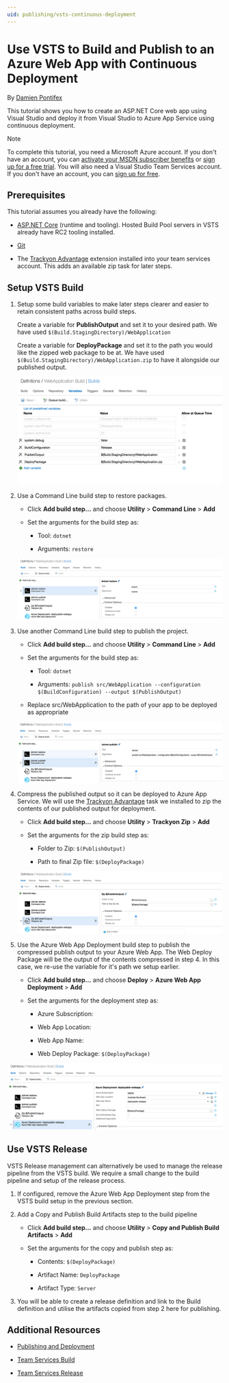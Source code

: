 ```yaml
---
uid: publishing/vsts-continuous-deployment
---
```

# Use VSTS to Build and Publish to an Azure Web App with Continuous Deployment

By [Damien Pontifex](https://github.com/DamienPontifex)

This tutorial shows you how to create an ASP.NET Core web app using Visual Studio and deploy it from Visual Studio to Azure App Service using continuous deployment.

> [!NOTE]
> To complete this tutorial, you need a Microsoft Azure account. If you don't have an account, you can [activate your MSDN subscriber benefits](http://azure.microsoft.com/pricing/member-offers/msdn-benefits-details/?WT.mc_id=A261C142F) or [sign up for a free trial](http://azure.microsoft.com/pricing/free-trial/?WT.mc_id=A261C142F). You will also need a Visual Studio Team Services account. If you don't have an account, you can [sign up for free](https://www.visualstudio.com/products/visual-studio-team-services-vs).

## Prerequisites

This tutorial assumes you already have the following:

* [ASP.NET Core](https://www.microsoft.com/net/core) (runtime and tooling). Hosted Build Pool servers in VSTS already have RC2 tooling installed.

* [Git](http://git-scm.com/downloads)

* The [Trackyon Advantage](https://marketplace.visualstudio.com/items?itemName=Trackyon.trackyonadvantage) extension installed into your team services account. This adds an available zip task for later steps.

## Setup VSTS Build

1. Setup some build variables to make later steps clearer and easier to retain consistent paths across build steps.

   Create a variable for **PublishOutput** and set it to your desired path. We have used `$(Build.StagingDirectory)/WebApplication`

   Create a variable for **DeployPackage** and set it to the path you would like the zipped web package to be at. We have used `$(Build.StagingDirectory)/WebApplication.zip` to have it alongside our published output.

   ![image](vsts-continuous-deployment/_static/setup-build-variables.png)

2. Use a Command Line build step to restore packages.

    * Click **Add build step...** and choose **Utility** > **Command Line** > **Add**

    * Set the arguments for the build step as:

        * Tool: `dotnet`

        * Arguments: `restore`

    ![image](vsts-continuous-deployment/_static/dotnet-restore.png)

3. Use another Command Line build step to publish the project.

    * Click **Add build step...** and choose **Utility** > **Command Line** > **Add**

    * Set the arguments for the build step as:

        * Tool: `dotnet`

        * Arguments: `publish src/WebApplication --configuration $(BuildConfiguration) --output $(PublishOutput)`

    * Replace src/WebApplication to the path of your app to be deployed as appropriate

    ![image](vsts-continuous-deployment/_static/dotnet-publish.png)

4. Compress the published output so it can be deployed to Azure App Service. We will use the [Trackyon Advantage](https://marketplace.visualstudio.com/items?itemName=Trackyon.trackyonadvantage) task we installed to zip the contents of our published output for deployment.

    * Click **Add build step...** and choose **Utility** > **Trackyon Zip** > **Add**

    * Set the arguments for the zip build step as:

        * Folder to Zip: `$(PublishOutput)`

        * Path to final Zip file: `$(DeployPackage)`

    ![image](vsts-continuous-deployment/_static/compress-publish-output.png)

5. Use the Azure Web App Deployment build step to publish the compressed publish output to your Azure Web App. The Web Deploy Package will be the output of the contents compressed in step 4. In this case, we re-use the variable for it's path we setup earlier.

    * Click **Add build step...** and choose **Deploy** > **Azure Web App Deployment** > **Add**

    * Set the arguments for the deployment step as:

        * Azure Subscription: *<your configured azure connection>*

        * Web App Location: *<desired region>*

        * Web App Name: *<desired app service name>*

        * Web Deploy Package: `$(DeployPackage)`

![image](vsts-continuous-deployment/_static/web-app-deployment.png)

## Use VSTS Release

VSTS Release management can alternatively be used to manage the release pipeline from the VSTS build. We require a small change to the build pipeline and setup of the release process.

1. If configured, remove the Azure Web App Deployment step from the VSTS build setup in the previous section.

2. Add a Copy and Publish Build Artifacts step to the build pipeline

   * Click **Add build step...** and choose **Utility** > **Copy and Publish Build Artifacts** > **Add**

   * Set the arguments for the copy and publish step as:

        * Contents: `$(DeployPackage)`

        * Artifact Name: `DeployPackage`

        * Artifact Type: `Server`

3. You will be able to create a release definition and link to the Build definition and utilise the artifacts copied from step 2 here for publishing.

## Additional Resources

* [Publishing and Deployment](index.md)

* [Team Services Build](https://www.visualstudio.com/docs/build/overview)

* [Team Services Release](https://www.visualstudio.com/en-us/docs/release/overview)
